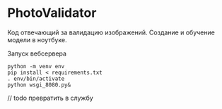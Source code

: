 # PhotoValidator

Код отвечающий за валидацию изображений. Создание и обучение модели в ноутбуке. 

Запуск вебсервера 
```
python -m venv env
pip install < requirements.txt
. env/bin/activate
python wsgi_8080.py&
```

// todo превратить в службу
